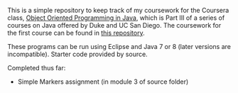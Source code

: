 This is a simple repository to keep track of my coursework for the Coursera class, [Object Oriented Programming in Java](https://www.dukelearntoprogram.com/course4/index.php), which is Part III of a series of courses on Java offered by Duke and UC San Diego.  The coursework for the first course can be found in [this repository](https://github.com/ZalmanKelber/Java-Coursework).

These programs can be run using Eclipse and Java 7 or 8 (later versions are incompatible).  Starter code provided by source.

Completed thus far:

* Simple Markers assignment (in module 3 of source folder)
